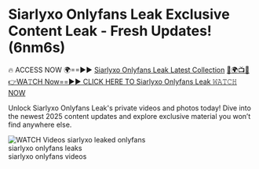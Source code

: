 # Siarlyxo Onlyfans Leak Exclusive Content Leak - Fresh Updates! (6nm6s)

🔥 ACCESS NOW 🌍==►► <a href="https://tinyurl.com/3fjeunct" rel="nofollow">Siarlyxo Onlyfans Leak Latest Collection</a></h3>
[🔴🌍📺📱👉WA𝚃CH Now==►► CLICK HERE TO Siarlyxo Onlyfans Leak 𝚆𝙰𝚃𝙲𝙷 NOW](https://tinyurl.com/3fjeunct)

Unlock Siarlyxo Onlyfans Leak's private videos and photos today! Dive into the newest 2025 content updates and explore exclusive material you won’t find anywhere else.


<a href="https://tinyurl.com/3fjeunct" rel="nofollow" data-target="animated-image.originalLink"><img src="https://camo.githubusercontent.com/8a4f000d20f83aca3bf7ec5f350d767afa0574a8a352519fd8cfa583a6f93a33/68747470733a2f2f692e696d6775722e636f6d2f644a486b345a712e676966" alt="WATCH Videos" data-canonical-src="https://i.imgur.com/dJHk4Zq.gif" style="max-width: 100%; display: inline-block;" data-target="animated-image.originalImage"></a>
siarlyxo leaked onlyfans<br>
siarlyxo onlyfans leaks<br>
siarlyxo onlyfans videos